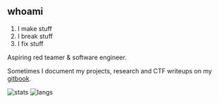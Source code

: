 ## whoami

1. I make stuff
2. I break stuff
3. I fix stuff

Aspiring red teamer & software engineer.

Sometimes I document my projects, research and CTF writeups on my [gitbook](https://gatari.gitbook.io/).

![stats](https://api.githubtrends.io/user/svg/gatariee/repos?time_range=three_months&group=other&loc_metric=changed&theme=dark)
![langs](https://github-readme-stats.vercel.app/api/top-langs/?username=gatariee&layout=compact&show_icons=true&theme=tokyonight)
